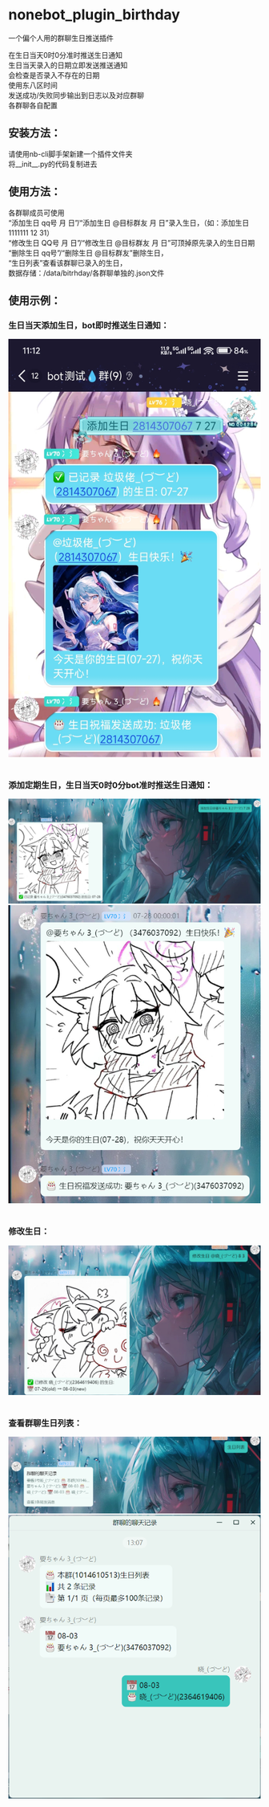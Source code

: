 # nonebot_plugin_birthday
一个偏个人用的群聊生日推送插件<br>

在生日当天0时0分准时推送生日通知<br>
生日当天录入的日期立即发送推送通知<br>
会检查是否录入不存在的日期<br>
使用东八区时间<br>
发送成功/失败同步输出到日志以及对应群聊<br>
各群聊各自配置<br>



## 安装方法：<br>
请使用nb-cli脚手架新建一个插件文件夹<br>
将__init__.py的代码复制进去<br>

## 使用方法：<br>
各群聊成员可使用<br>
“添加生日 qq号 月 日”/“添加生日 @目标群友 月 日”录入生日，（如：添加生日 1111111 12 31）<br>
“修改生日 QQ号 月 日”/“修改生日 @目标群友 月 日”可顶掉原先录入的生日日期<br>
“删除生日 qq号”/“删除生日 @目标群友”删除生日，<br>
“生日列表”查看该群聊已录入的生日，<br>
数据存储：/data/bitrhday/各群聊单独的.json文件

## 使用示例：<br>
### 生日当天添加生日，bot即时推送生日通知：
![111](https://github.com/xiaoyaoyo23333/nonebot_plugin_birthday/blob/main/3A17FCD5B904F4F25EA2CCFD3C0EBC41.jpg)<br>
<br>
### 添加定期生日，生日当天0时0分bot准时推送生日通知：
![222](https://github.com/xiaoyaoyo23333/nonebot_plugin_birthday/blob/main/0325114BAA7DE5453F9D6AFD83F38EB5.png)<br>
![333](https://github.com/xiaoyaoyo23333/nonebot_plugin_birthday/blob/main/1E9375C2E02D9C2475539DA7DBFA4380.png)<br>
<br>
### 修改生日：
![444](https://github.com/xiaoyaoyo23333/nonebot_plugin_birthday/blob/main/1A9363836C6DFBC7DF8FEF2A18EABA06.png)<br>
<br>
### 查看群聊生日列表：
![555](https://github.com/xiaoyaoyo23333/nonebot_plugin_birthday/blob/main/4C0D2EDA2B05BD4852F46A6AF35E0987.png)<br>
![666](https://github.com/xiaoyaoyo23333/nonebot_plugin_birthday/blob/main/66BE8CF2B34A74A5610765D4CBAA1381.png)<br>
<br>

